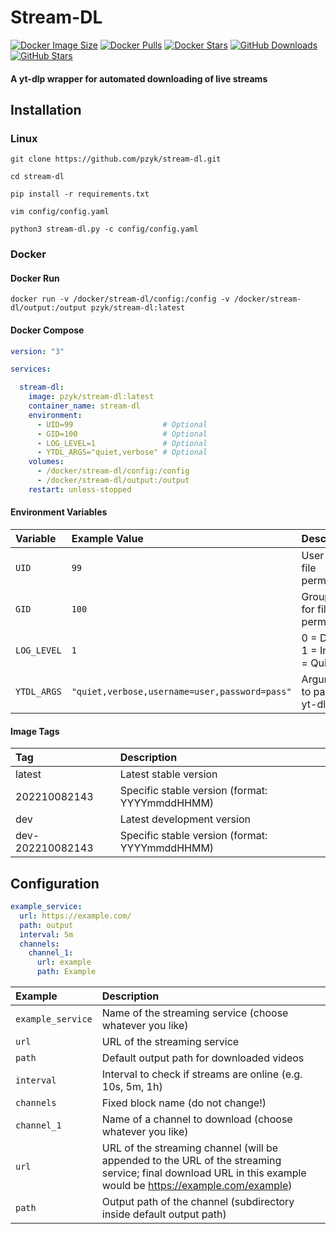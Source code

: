 # Stream-DL
[![Docker Image Size](https://img.shields.io/docker/image-size/pzyk/stream-dl/latest?style=flat&logo=docker)](https://hub.docker.com/r/pzyk/stream-dl)
[![Docker Pulls](https://img.shields.io/docker/pulls/pzyk/stream-dl?style=flat&logo=docker)](https://hub.docker.com/r/pzyk/stream-dl)
[![Docker Stars](https://img.shields.io/docker/stars/pzyk/stream-dl?style=flat&logo=docker)](https://hub.docker.com/r/pzyk/stream-dl)
[![GitHub Downloads](https://img.shields.io/github/downloads/:pzyk/:stream-dl/total?style=flat&logo=github)](https://github.com/pzyk/stream-dl)
[![GitHub Stars](https://img.shields.io/github/stars/:pzyk/:stream-dl?style=flat&logo=github)](https://github.com/pzyk/stream-dl)
<!--[![GitHub License](https://img.shields.io/github/license/:pzyk/:stream-dl?style=flat&logo=github)](https://github.com/pzyk/stream-dl)-->
<!--[![GitHub Pipeline Status](https://img.shields.io/github/checks-status/:pzyk/:stream-dl/:main?style=flat&logo=github)](https://github.com/pzyk/stream-dl)-->
<!--[![GitHub Issues](https://img.shields.io/github/issues/:pzyk/:stream-dl?style=flat&logo=github)](https://github.com/pzyk/stream-dl)-->

#### A yt-dlp wrapper for automated downloading of live streams

## Installation

### Linux
```
git clone https://github.com/pzyk/stream-dl.git

cd stream-dl

pip install -r requirements.txt

vim config/config.yaml

python3 stream-dl.py -c config/config.yaml
```

### Docker

#### Docker Run
```
docker run -v /docker/stream-dl/config:/config -v /docker/stream-dl/output:/output pzyk/stream-dl:latest
```

#### Docker Compose
```yaml
version: "3"

services:

  stream-dl:
    image: pzyk/stream-dl:latest
    container_name: stream-dl
    environment:
      - UID=99                    # Optional
      - GID=100                   # Optional
      - LOG_LEVEL=1               # Optional
      - YTDL_ARGS="quiet,verbose" # Optional
    volumes:
      - /docker/stream-dl/config:/config
      - /docker/stream-dl/output:/output
    restart: unless-stopped
```

#### Environment Variables
| Variable    | Example Value                                 | Description                    |
|:------------|:----------------------------------------------|:-------------------------------|
| `UID`       | `99`                                          | User ID for file permissions   |
| `GID`       | `100`                                         | Group ID for file permissions  |
| `LOG_LEVEL` | `1`                                           | 0 = Debug, 1 = Info, 2 = Quiet |
| `YTDL_ARGS` | `"quiet,verbose,username=user,password=pass"` | Arguments to pass to yt-dlp    |

#### Image Tags
| Tag              | Description                                    |
|:-----------------|:-----------------------------------------------|
| latest           | Latest stable version                          |
| 202210082143     | Specific stable version (format: YYYYmmddHHMM) |
| dev              | Latest development version                     |
| dev-202210082143 | Specific stable version (format: YYYYmmddHHMM) |

## Configuration
```yaml
example_service:
  url: https://example.com/
  path: output
  interval: 5m
  channels:
    channel_1:
      url: example
      path: Example
```
| Example           | Description                                                                                                                                                  |
|:------------------|:-------------------------------------------------------------------------------------------------------------------------------------------------------------|
| `example_service` | Name of the streaming service (choose whatever you like)                                                                                                     |
| `url`             | URL of the streaming service                                                                                                                                 |
| `path`            | Default output path for downloaded videos                                                                                                                    |
| `interval`        | Interval to check if streams are online (e.g. 10s, 5m, 1h)                                                                                                   |
| `channels`        | Fixed block name (do not change!)                                                                                                                            |
| `channel_1`       | Name of a channel to download (choose whatever you like)                                                                                                     |
| `url`             | URL of the streaming channel (will be appended to the URL of the streaming service; final download URL in this example would be https://example.com/example) |
| `path`            | Output path of the channel (subdirectory inside default output path)                                                                                         |
